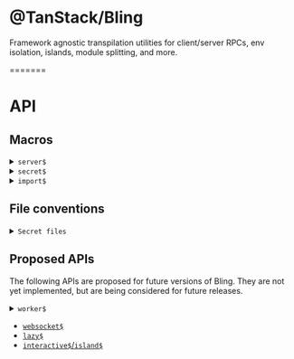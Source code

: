 # @TanStack/Bling

Framework agnostic transpilation utilities for client/server RPCs, env isolation, islands, module splitting, and more.

=======

# API

## Macros

<details>
<summary><code>server$</code></summary>

## `fetch$`

The `fetch$` function is used to create an isomorphic server-side RPC. It takes a function and an optional configuration object and returns a function that can be called on both server (ssr or ssg) and client. The function passed to `fetch$` will only be executed on the server. On the client, a `fetch` call is made to the server function instead. The results of the function will be exactly the same on both server and client.

**🧠 Important Notes**:

- The server-side function must be an `async` function.
- The fetch calls made by the client default to using the `POST` method and passing arguments via the request body. To use `GET` requests and search-param payloads instead, the `opts.method` can be set to `GET`. This will automatically configure both the method and the payload serialization to work via search params instead of a request body. You can also alter the actual request (and request body) manually to your liking.

```tsx
import { fetch$ } from '@tanstack/bling'

const fetchFn = fetch$(async (payload) => {
  // do something
  return 'result'
})
```

### Signature

```tsx
fetch$<T extends (...args: any[]) => Promise<any>>(fn: T, options: {
  method?: 'POST' | 'GET' // Defaults to `POST`
  request?: RequestInit
}): T
```

### Arguments

- `fn`
  - The function to be called from the client-side.
  - Arguments
    - `payload`
      - The payload passed from the client-side.
    - `ctx`
      - The context object passed from the client-side.
      - `request`
        - The request object passed from the client-side.
  - Returns the data or response to be sent back to the client-side
    - `Promise<JSON | Response>`
  - Can use utilities like `json`, `redirect`, or `eventStream` to return convenient responses.
- `options`
  - `method`
    - The HTTP method to use when calling the server-side function.
    - Defaults to `POST`
    - If `GET` is used, the payload will automatically be encoded as query parameters.
  - `request`
    - The default request object to be passed to the `fetch` call to the server function.
    - Can be used to add headers, signals, etc.

### Returns

A function that can be called isomorphically from server or client side code to execute the server-side function.

- ```tsx
    fn(
      payload: JSON,
      options: {
        method?: 'POST' | 'GET' // Defaults to `POST`
        request?: RequestInit
      }
    ) => Promise<
      Awaited<ReturnType<T>> extends JsonResponse<infer R>
        ? R
        : ReturnType<T>
    >
  ```

  - Arguments
    - `payload`
      - The payload to be passed to the server-side function.
    - `options`
      - `method`
        - The HTTP method to use when calling the server-side function.
        - Defaults to `POST`
        - If `GET` is used, the payload will automatically be encoded as query parameters.
      - `request`
        - The request object to be passed to the `fetch` call to the server function.
        - Can be used to add headers, signals, etc.
  - Returns
    - If a plain Response is returned in the server function, it will be returned here.
    - If a redirect is returned or thrown in the server function, the redirect will be followed.
    - All other values will be treated as JSON. For type-safe JSON, use the `json(data, responseInit)` utility

- `fn.fetch`

  - A convenience `fn.fetch` method is also exposed on the function itself to facilitate custom fetch calls. In this case, only the request object is passed as the first argument. Any data you wish to pass should be encoded in the request object.

  ```tsx
    fn.fetch(
      request: RequestInit,
    ) => Promise<
      Awaited<ReturnType<T>> extends JsonResponse<infer R>
        ? R
        : ReturnType<T>
    >
  ```

  - Arguments
    - `payload`
      - The payload to be passed to the server-side function.
    - `options`
      - `request`
        - The request object to be passed to the `fetch` call to the server function.
        - Can be used to add headers, signals, etc.

</details>

<details>
<summary><code>secret$</code></summary>

## `secret$`

The `secret$` function can be used to scope any expression to the server (secret)-bundle only. This means that the expression will be removed from the client bundle. This is useful for things like server-side only imports, server-side only code or sensitive env variables that should never be available on the client.

```tsx
import { secret$ } from '@tanstack/bling'

const secretMessage = secret$('It is a secret!')')
```

Server Output:

```tsx
const secretMessage = server$('It is a secret!')')
```

Client Output:

```tsx
const secretMessage = undefined
```

### Signature

```tsx
secret$<T>(input: T): T
```

> 🧠 The return type is the same as the input type. Although the value could technically be `undefined` on the client, it's more useful to retain a non-nullable type in the wild.

### Arguments

- `input`
  - Any function, expression, or variable.

### Returns

- The variable on the server
- `undefined` on the client

</details>

<details>
<summary><code>import$</code></summary>

## `import$`

The `import$` function can be used to code-split any expression into it's own module on both server and client at build-time. This is helpful for you to coordinate what code loads when without having to create new files for every part you want want to code-split. It's an async function just like the native dynamic import. It actually compiles down to a dynamic import, but with a unique hash for each import$ instance used in the file.

```tsx
import { import$ } from '@tanstack/bling'

const fn = await import$(async (name: string) => {
  return `Hello ${name}`
})
```

This can be used to code-split React/Solid components too:

```tsx
import { import$ } from '@tanstack/bling'
import { lazy } from 'react'

const fn = lazy(() => import$({
  default: () => <div>Hello World!</div>,
}))
```

Output:

```tsx
const fn = await import('/this/file?split=0&ref=fn').then((m) => m.default)
```

### Signature

```tsx
import$<T extends any>(fn: T) => Promise<T>
```

### Arguments

- `value`
  - The value/expression/function to be code-split.

### Returns

- A code-split version of the original expression.

</details>

## File conventions

<details>
<summary><code>Secret files</code></summary>

## Server-Only Files

The `[filename].secret.[ext]` pattern can be used to create server-side only files. These files will be removed from the client bundle. This is useful for things like server-side only imports, or server-side only code. It works with any file name and extension so long as `.server$.` is found in the resolved file pathname.

When a server-only file is imported on the client, it will be provided the same exports, but stubbed with undefined values. Don't put anything sensitive in the exported variable name! 😜

```tsx
// secret.server$.ts`
export const secret = 'This is top secret!'
export const anotherSecret = '🤫 Shhh!'
```

Client output:

```tsx
export const secret = undefined
export const anotherSecret = undefined
```

</details>

## Proposed APIs

The following APIs are proposed for future versions of Bling. They are not yet implemented, but are being considered for future releases.

<details>
<summary><code>worker$</code></summary>

## `worker$`

The `worker$` function is used to create an isomorphic Web Worker and interact with it. On the server, the function will run in the same process as the server. On the client, the function will be compiled to a Web Worker and will return an interface similar to `fetch$` to make it easy to call from the client

> 🧠 Similar to `fetch$`, data sent to and from workers will be serialized. This means that you can pass any JSON-serializable data to the worker, but you cannot pass functions or classes. If you need to use non-serializable assets in your worker, you can import them and use them directly in the worker function, however the instances of those assets will be unique to the worker thread.

```tsx
import { worker$ } from '@tanstack/bling'

const sayHello = worker$(async (name: string) => {
  // do something
  return `Hello ${name}`
})

const result = sayHello('World!')
console.log(result) // 'Hello World!'
```

</details>
<!-- Use the force, Luke! -->

  - [`websocket$`](#websocket)
  - [`lazy$`](#lazy)
  - [`interactive$`/`island$`](#interactive)
